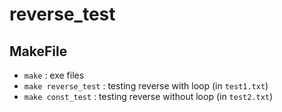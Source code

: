 # reverse_test
## MakeFile
* `make` : exe files
* `make reverse_test` : testing reverse with loop (in `test1.txt`)
* `make const_test` : testing reverse without loop (in `test2.txt`)
